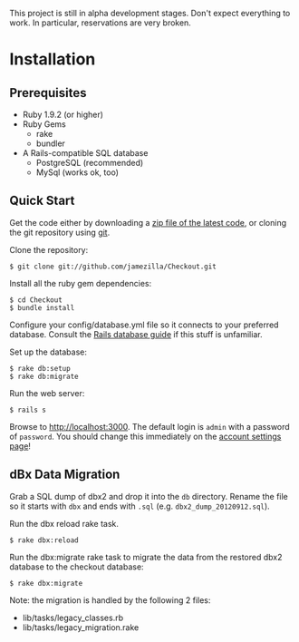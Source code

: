 This project is still in alpha development stages. Don't expect everything to work. In particular, reservations are very broken.

# Installation

## Prerequisites

* Ruby 1.9.2 (or higher)
* Ruby Gems
  * rake
  * bundler 
* A Rails-compatible SQL database
  * PostgreSQL (recommended)
  * MySql (works ok, too)
  

## Quick Start
Get the code either by downloading a [zip file of the latest code](https://github.com/jamezilla/Checkout/zipball/master), or cloning the git repository using [git](http://git-scm.com/).

Clone the repository:

```
$ git clone git://github.com/jamezilla/Checkout.git
```

Install all the ruby gem dependencies:

```
$ cd Checkout
$ bundle install
```

Configure your config/database.yml file so it connects to your
preferred database. Consult the [Rails database guide](http://guides.rubyonrails.org/getting_started.html#configuring-a-database) if this stuff is unfamiliar.

Set up the database:

```
$ rake db:setup
$ rake db:migrate
```
Run the web server:

```
$ rails s
```
Browse to [http://localhost:3000](http://localhost:3000).
The default login is ```admin``` with a password of ```password```. You should change this immediately on the [account settings page](http://localhost:3000/user/edit)!

## dBx Data Migration

Grab a SQL dump of dbx2 and drop it into the ```db``` directory. Rename the file so it starts with ```dbx``` and ends with ```.sql``` (e.g. ```dbx2_dump_20120912.sql```).

Run the dbx reload rake task.

```
$ rake dbx:reload
```
Run the dbx:migrate rake task to migrate the data from the restored dbx2 database to the checkout database:

```
$ rake dbx:migrate
```
Note: the migration is handled by the following 2 files:

* lib/tasks/legacy_classes.rb
* lib/tasks/legacy_migration.rake
